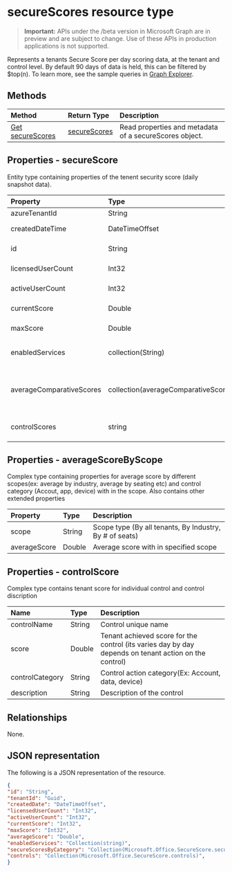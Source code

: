 # secureScores resource type

> **Important:** APIs under the /beta version in Microsoft Graph are in preview and are subject to change. Use of these APIs in production applications is not supported.

Represents a tenants Secure Score per day scoring data, at the tenant and control level. By default 90 days of data is held, this can be filtered by $top(n). To learn more, see the sample queries in [Graph Explorer](https://developer.microsoft.com/en-us/graph/graph-explorer).


## Methods

| Method   | Return Type|Description|
|:---------------|:--------|:----------|
|[Get secureScores](../api/get_secureScores.md) | [secureScores](secureScores.md) |Read properties and metadata of a secureScores object.|


## Properties - secureScore
Entity type containing properties of the tenent security score (daily snapshot data).

|Property |Type |Description |
|:--|:--|:--|
|	azureTenantId	|	String	|	GUID string for tenant ID	|
|	createdDateTime	|	DateTimeOffset	|	The date  when the entity is created
|	id	|	String	|	Combination of azureTenantId_createdDateTime	|
|	licensedUserCount	|	Int32	|	Licensed user count of the provided tenant	|
|	activeUserCount	|	Int32	|	Active user count of the given tenant	|
|	currentScore	|	Double	|	Tenant current attained score on specified date	|
|	maxScore |	Double	|	Tenant maximum possible score on specified date	|
|	enabledServices |	collection(String)	|	Microsoft provided services for the tenant (Ex: Exchange online, Skype, Sharepoint etc)	|
|	averageComparativeScores |	collection(averageComparativeScore)	|Average score by different scopes(ex: average by industry, average by seating etc) and control category (Accout, app, device) with in the scope	|
|	controlScores |	string	|	Contains tenant score for individual control and control discription	|

## Properties - averageScoreByScope
Complex type containing properties for average score by different scopes(ex: average by industry, average by seating etc) and control category (Accout, app, device) with in the scope. Also contains other extended properties

|Property |Type |Description |
|:--|:--|:--|
|	scope	|	String	|	Scope type (By all tenants, By Industry, By # of seats)	|
|	averageScore	|	Double	| Average score with in specified scope |

## Properties - controlScore
Complex type contains tenant score for individual control and control discription

|Name |Type |Description |
|:--|:--|:--|
|	controlName	|	String	|	Control unique name	|
|	score	|	Double	|  Tenant achieved score for the control (its varies day by day depends on tenant action on the control) |
|	controlCategory	|	String	|  Control action category(Ex:  Account, data, device) |
|	description	|	String	|  Description of the control |

## Relationships

None.

## JSON representation

The following is a JSON representation of the resource.

<!-- {
  "blockType": "resource",
  "optionalProperties": [

  ],
  "@odata.type": "microsoft.graph.secureScores"
}-->

```json
{
"id": "String",
"tenantId": "Guid",
"createdDate": "DateTimeOffset",
"licensedUserCount": "Int32",
"activeUserCount": "Int32",
"currentScore": "Int32",
"maxScore": "Int32",
"averageScore": "Double",
"enabledServices": "Collection(string)",
"secureScoresByCategory": "Collection(Microsoft.Office.SecureScore.secureScoresByCategory)",
"controls": "Collection(Microsoft.Office.SecureScore.controls)",
}

```

<!-- uuid: 8fcb5dbc-d5aa-4681-8e31-b001d5168d79
2015-10-25 14:57:30 UTC -->
<!-- {
  "type": "#page.annotation",
  "description": "alert resource",
  "keywords": "",
  "section": "documentation",
  "tocPath": ""
}-->
